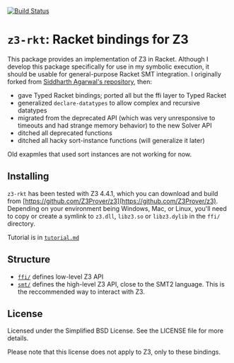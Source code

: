 [![Build Status](https://travis-ci.org/philnguyen/z3-rkt.svg?branch=master)](https://travis-ci.org/philnguyen/z3-rkt)

`z3-rkt`: Racket bindings for Z3
================================

This package provides an implementation of Z3 in Racket.
Although I develop this package specifically for use in my symbolic execution,
it should be usable for general-purpose Racket SMT integration.
I originally forked from [Siddharth Agarwal's repository](https://github.com/sid0/z3.rkt), then:
* gave Typed Racket bindings; ported all but the ffi layer to Typed Racket
* generalized `declare-datatypes` to allow complex and recursive datatypes
* migrated from the deprecated API (which was very unresponsive to timeouts and had strange memory behavior) to the new Solver API
* ditched all deprecated functions
* ditched all hacky sort-instance functions (will generalize it later)

Old exapmles that used sort instances are not working for now.

Installing
----------

`z3-rkt` has been tested with Z3 4.4.1, which you can download and build from [https://github.com/Z3Prover/z3](https://github.com/Z3Prover/z3).
Depending on your environment being Windows, Mac, or Linux, you'll need to copy or create a symlink to `z3.dll`, `libz3.so` or `libz3.dylib` in the `ffi/` directory.

Tutorial is in [`tutorial.md`](https://github.com/philnguyen/z3-rkt/blob/master/tutorial.md)


Structure
----------

* [`ffi/`](https://github.com/philnguyen/z3.rkt/tree/master/ffi) defines low-level Z3 API
* [`smt/`](https://github.com/philnguyen/z3.rkt/tree/master/smt) defines the high-level Z3 API, close to the SMT2 language.
  This is the reccommended way to interact with Z3.
  

License
-------

Licensed under the Simplified BSD License. See the LICENSE file for more
details.

Please note that this license does not apply to Z3, only to these bindings.
